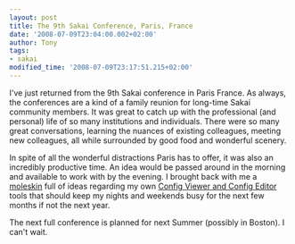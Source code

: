 ```yaml
---
layout: post
title: The 9th Sakai Conference, Paris, France
date: '2008-07-09T23:04:00.002+02:00'
author: Tony
tags:
- sakai
modified_time: '2008-07-09T23:17:51.215+02:00'
---
```


I've just returned from the 9th Sakai conference in Paris France. As always,
the conferences are a kind of a family reunion for long-time Sakai community
members. It was great to catch up with the professional (and personal) life of
so many institutions and individuals. There were so many great conversations,
learning the nuances of existing colleagues, meeting new colleagues, all while
surrounded by good food and wonderful scenery.

In spite of all the wonderful distractions Paris has to offer, it was also an
incredibly productive time. An idea would be passed around in the morning and
available to work with by the evening. I brought back with me a [moleskin](http://www.moleskines.com/klcn001-pa.html)
full of ideas regarding my own [Config Viewer and
Config Editor](http://confluence.sakaiproject.org/confluence/x/roQ) tools that should keep my nights and weekends busy for the
next few months if not the next year.

The next full conference is planned for next Summer (possibly in Boston). I
can't wait.